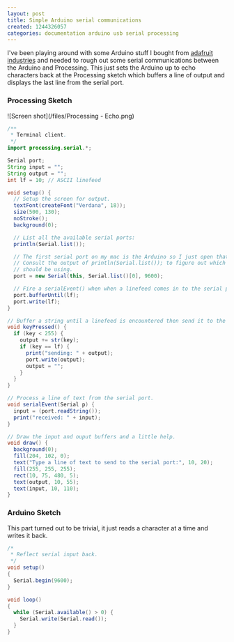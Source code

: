 ```yaml
---
layout: post
title: Simple Arduino serial communications
created: 1244326057
categories: documentation arduino usb serial processing
---
```

I've been playing around with some Arduino stuff I bought from [adafruit industries](http://www.adafruit.com/) and needed to rough out some serial communications between the Arduino and Processing. This just sets the Arduino up to echo characters back at the Processing sketch which buffers a line of output and displays the last line from the serial port.

### Processing Sketch
![Screen shot](/files/Processing - Echo.png)

```java
/**
 * Terminal client.
 */
import processing.serial.*;

Serial port;
String input = "";
String output = "";
int lf = 10; // ASCII linefeed

void setup() {
  // Setup the screen for output.
  textFont(createFont("Verdana", 18));
  size(500, 130);
  noStroke();
  background(0);

  // List all the available serial ports:
  println(Serial.list());

  // The first serial port on my mac is the Arduino so I just open that.
  // Consult the output of println(Serial.list()); to figure out which you
  // should be using.
  port = new Serial(this, Serial.list()[0], 9600);

  // Fire a serialEvent() when when a linefeed comes in to the serial port.
  port.bufferUntil(lf);
  port.write(lf);
}

// Buffer a string until a linefeed is encountered then send it to the serial port.
void keyPressed() {
  if (key < 255) {
    output += str(key);
    if (key == lf) {
      print("sending: " + output);
      port.write(output);
      output = "";
    }
  }
}

// Process a line of text from the serial port.
void serialEvent(Serial p) {
  input = (port.readString());
  print("received: " + input);
}

// Draw the input and ouput buffers and a little help.
void draw() {
  background(0);
  fill(204, 102, 0);
  text("Type a line of text to send to the serial port:", 10, 20);
  fill(255, 255, 255);
  rect(10, 75, 480, 5);
  text(output, 10, 55);
  text(input, 10, 110);
}
```

### Arduino Sketch
This part turned out to be trivial, it just reads a character at a time and writes it back.

```java
/*
 * Reflect serial input back.
 */
void setup()
{
  Serial.begin(9600);
}

void loop()
{
  while (Serial.available() > 0) {
    Serial.write(Serial.read());
  }
}
```

